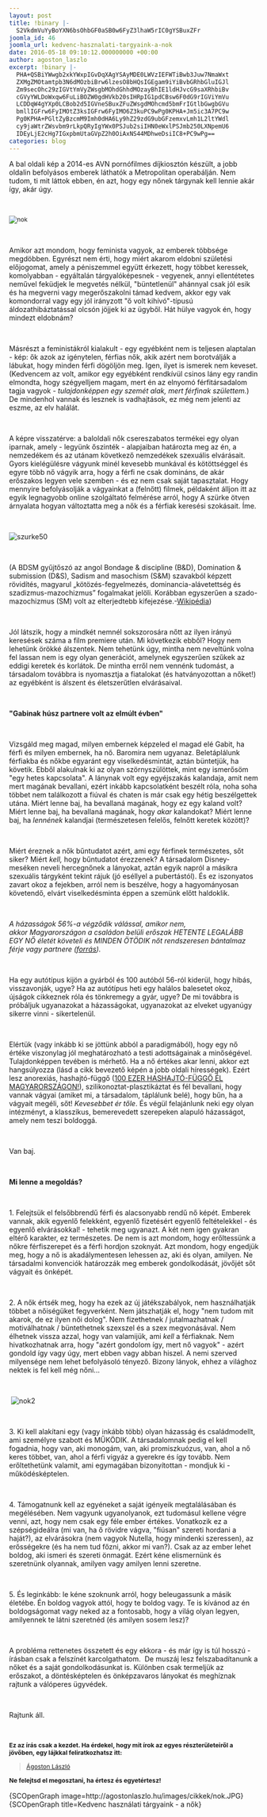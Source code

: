 ```yaml
---
layout: post
title: !binary |-
  S2VkdmVuYyBoYXN6bsOhbGF0aSB0w6FyZ3lhaW5rIC0gYSBuxZFr
joomla_id: 46
joomla_url: kedvenc-hasznalati-targyaink-a-nok
date: 2016-05-18 09:10:12.000000000 +00:00
author: agoston_laszlo
excerpt: !binary |-
  PHA+QSBiYWwgb2xkYWxpIGvDqXAgYSAyMDE0LWVzIEFWTiBwb3Juw7NmaWxt
  ZXMgZMOtamtpb3N6dMOzbiBrw6lzesO8bHQsIGEgam9iYiBvbGRhbGluIGJl
  Zm9secOhc29zIGVtYmVyZWsgbMOhdGhhdMOzayBhIE1ldHJvcG9saXRhbiBv
  cGVyYWLDoWxqw6FuLiBOZW0gdHVkb20sIHRpIG1pdCBsw6F0dG9rIGViYmVu
  LCDDqW4gYXp0LCBob2d5IGVneSBuxZFuZWsgdMOhcmd5bmFrIGtlbGwgbGVu
  bmllIGFrw6FyIMOtZ3ksIGFrw6FyIMO6Z3kuPC9wPg0KPHA+Jm5ic3A7PC9w
  Pg0KPHA+PGltZyBzcmM9Imh0dHA6Ly9hZ29zdG9ubGFzemxvLmh1L2ltYWdl
  cy9jaWtrZWsvbm9rLkpQRyIgYWx0PSJub2siIHN0eWxlPSJmb250LXNpemU6
  IDEyLjE2cHg7IGxpbmUtaGVpZ2h0OiAxNS44MDhweDsiIC8+PC9wPg==
categories: blog
---
```

<p>A bal oldali kép a 2014-es AVN pornófilmes díjkiosztón készült, a jobb oldalin befolyásos emberek láthatók a Metropolitan operabálján. Nem tudom, ti mit láttok ebben, én azt, hogy egy nőnek tárgynak kell lennie akár így, akár úgy.</p>
<p>&nbsp;</p>
<p><img src="http://agostonlaszlo.hu/images/cikkek/nok.JPG" alt="nok" style="font-size: 12.16px; line-height: 15.808px;" /></p>

<p>&nbsp;</p>
<p>Amikor azt mondom, hogy feminista vagyok, az emberek többsége megdöbben. Egyrészt nem érti, hogy miért akarom eldobni születési előjogomat, amely a péniszemmel együtt érkezett, hogy többet keressek, komolyabban - egyáltalán tárgyalóképesnek - vegyenek, annyi ellentétetes neművel feküdjek le megvetés nélkül, "büntetlenül" ahánnyal csak jól esik és ha megverni vagy megerőszakolni támad kedvem, akkor egy vak komondorral vagy egy jól irányzott "ő volt kihívó"-típusú áldozathibáztatással olcsón jöjjek ki az ügyből. Hát hülye vagyok én, hogy mindezt eldobnám?</p>
<p>&nbsp;</p>
<p>Másrészt a feministákról kialakult - egy egyébként nem is teljesen alaptalan - kép: ők azok az igénytelen, férfias nők, akik azért nem borotválják a lábukat, hogy minden férfi dögöljön meg. Igen, ilyet is ismerek nem keveset. (Kedvencem az volt, amikor egy egyébként rendkívül csinos lány egy randin elmondta, hogy szégyelljem magam, mert én az elnyomó férfitársadalom tagja vagyok - <em>tulajdonképpen egy szemét alak, mert férfinak születtem.</em>) De mindenhol vannak és lesznek is vadhajtások, ez még nem jelenti az eszme, az elv halálát.</p>
<p>&nbsp;</p>
<p>A képre visszatérve: a baloldali nők csereszabatos termékei egy olyan iparnak, amely - legyünk őszinték - alapjaiban határozta meg az én, a nemzedékem és az utánam következő nemzedékek szexuális elvárásait. Gyors kielégülésre vágyunk minél kevesebb munkával és kötöttséggel és egyre több nő vágyik arra, hogy a férfi ne csak domináns, de akár erőszakos legyen vele szemben - és ez nem csak saját tapasztalat. Hogy mennyire befolyásolják a vágyainkat a (felnőtt) filmek, példaként álljon itt az egyik legnagyobb online szolgáltató felmérése arról, hogy A szürke ötven árnyalata hogyan változtatta meg a nők és a férfiak keresési szokásait. Íme.</p>
<p>&nbsp;</p>
<p><img src="http://agostonlaszlo.hu/images/cikkek/szurke50.jpg" alt="szurke50" /></p>
<p>&nbsp;</p>
<p>(A BDSM gyűjtőszó az angol Bondage &amp; discipline (B&amp;D), Domination &amp; submission (D&amp;S), Sadism and masochism (S&amp;M) szavakból képzett rövidítés, magyarul „kötözés-fegyelmezés, dominancia-alávetettség és szadizmus-mazochizmus” fogalmakat jelöli. Korábban egyszerűen a szado-mazochizmus (SM) volt az elterjedtebb kifejezése.-<a href="https://hu.wikipedia.org/wiki/BDSM" target="_blank">Wikipédia</a>)</p>
<p>&nbsp;</p>
<p>Jól látszik, hogy a mindkét nemnél sokszorosára nőtt az ilyen irányú keresések száma a film premiere után. Mi következik ebből? Hogy nem lehetünk örökké álszentek. Nem tehetünk úgy, mintha nem neveltünk volna fel lassan nem is egy olyan generációt, amelynek egyszerűen szűkek az eddigi keretek és korlátok. De mintha erről nem vennénk tudomást, a társadalom&nbsp;továbbra is nyomasztja a fiatalokat (és hatványozottan a nőket!) az egyébként is álszent és életszerűtlen elvárásaival.</p>
<p>&nbsp;</p>
<p><strong>"Gabinak húsz partnere volt az elmúlt évben"</strong></p>
<p>&nbsp;</p>
<p>Vizsgáld meg magad, milyen embernek képzeled el magad elé Gabit, ha férfi és milyen embernek, ha nő. Baromira nem ugyanaz. Beletáplálunk férfiakba és nőkbe egyaránt egy viselkedésmintát, aztán büntetjük, ha követik. Ebből alakulnak ki az olyan szörnyszülöttek, mint egy ismerősöm "egy hetes kapcsolata". A lánynak volt egy egyéjszakás kalandaja, amit nem mert magának bevallani, ezért inkább kapcsolatként beszélt róla, noha soha többet nem találkozott a fiúval és chaten is már csak egy hétig beszélgettek utána. Miért lenne baj, ha bevallaná magának, hogy ez egy kaland volt? Miért lenne baj, ha bevallaná magának, hogy <em>akar</em> kalandokat? Miért lenne baj, ha<em> lennének</em> kalandjai (természetesen felelős, felnőtt keretek között)?</p>
<p>&nbsp;</p>
<p>Miért éreznek a nők bűntudatot azért, ami egy férfinek természetes, sőt siker? Miért<em> kell, </em>hogy bűntudatot érezzenek? A társadalom Disney-meséken neveli hercegnőnek a lányokat, aztán egyik napról a másikra szexuális tárgyként tekint rájuk (jó eséllyel a pubertástól). És ez iszonyatos zavart okoz a fejekben, arról nem is beszélve, hogy a hagyományosan követendő, elvárt viselkedésminta éppen a szemünk előtt haldoklik.</p>
<p>&nbsp;</p>
<p><em>A házasságok 56%-a végződik válással, amikor nem, akkor&nbsp;Magyarországon a családon belüli erőszak HETENTE LEGALÁBB EGY NŐ életét követeli és&nbsp;MINDEN ÖTÖDIK nőt rendszeresen bántalmaz férje vagy partnere (<a href="http://16akcionap.org/nehany-adat-a-csaladon-beluli-eroszakrol" target="_blank">forrás</a>).</em></p>
<p>&nbsp;</p>
<p>Ha egy autótípus kijön a gyárból és 100 autóból 56-ról kiderül, hogy hibás, visszavonják, ugye? Ha az autótípus heti egy halálos balesetet okoz, újságok cikkeznek róla és tönkremegy a gyár, ugye? De mi továbbra is próbáljuk ugyanazokat a házasságokat, ugyanazokat az elveket ugyanúgy sikerre vinni - sikertelenül.</p>
<p>&nbsp;</p>
<p>Elértük (vagy inkább ki se jöttünk abból a paradigmából), hogy egy nő értéke viszonylag jól meghatározható a testi adottságainak a minőségével. Tulajdonképpen tevében is mérhető. Ha a nő értékes akar lenni, akkor ezt hangsúlyozza (lásd a cikk bevezető képén a jobb oldali hírességek). Ezért lesz anorexiás, hashajtó-függő (<a href="http://istenpatikaja.hu/cikk/131" target="_blank">100 EZER HASHAJTÓ-FÜGGŐ ÉL MAGYARORSZÁGON!</a>), szilikonoztat-plasztikáztat és fél bevallani, hogy vannak vágyai (amiket mi, a társadalom, táplálunk belé), hogy bűn, ha a vágyait megéli, sőt! <em>Kevesebbet ér tőle</em>. És végül felajánlunk neki egy olyan intézményt, a klasszikus, bemerevedett szerepeken alapuló házasságot, amely nem teszi boldoggá.&nbsp;</p>
<p>&nbsp;</p>
<p>Van baj.</p>
<p>&nbsp;</p>
<p><strong>Mi lenne a megoldás?</strong></p>
<p>&nbsp;</p>
<p>1. Felejtsük el felsőbbrendű férfi és alacsonyabb rendű nő képét. Emberek vannak, akik egyenlő felekként, egyenlő fizetésért egyenlő feltételekkel - és egyenlő elvárásokkal! - tehetik meg ugyanazt. A két nem igen gyakran eltérő karakter, ez természetes. De nem is azt mondom, hogy erőltessünk a nőkre férfiszerepet és a férfi hordjon szoknyát. Azt mondom, hogy engedjük meg, hogy a nő is akadálymentesen lehessen az, aki és olyan, amilyen. Ne társadalmi konvenciók határozzák meg emberek gondolkodását, jövőjét sőt vágyait és önképét.</p>
<p>&nbsp;</p>
<p>2. A nők értsék meg, hogy ha ezek az új játékszabályok, nem használhatják többet a nőiségüket fegyverként. Nem játszhatják el, hogy "nem tudom mit akarok, de ez ilyen női dolog". Nem fizethetnek / jutalmazhatnak / motiválhatnak / büntethetnek szexszel és a szex megvonásával. Nem élhetnek vissza azzal, hogy van valamijük, ami<em> kell</em> a férfiaknak. Nem hivatkozhatnak arra, hogy "azért gondolom így, mert nő vagyok" - azért gondold így vagy úgy, mert ebben vagy abban hiszel. A nemi szerved milyensége nem lehet befolyásoló tényező.&nbsp;Bizony lányok, ehhez a világhoz nektek is fel kell még nőni...</p>
<p>&nbsp;</p>
<p>&nbsp;<img src="http://agostonlaszlo.hu/images/cikkek/nok2.jpg" alt="nok2" /></p>
<p>&nbsp;</p>
<p>3. Ki kell alakítani egy (vagy inkább több) olyan házasság és családmodellt, ami személyre szabott és MŰKÖDIK. A társadalomnak pedig el kell fogadnia, hogy van, aki monogám, van, aki promiszkuózus, van, ahol a nő keres többet, van, ahol a férfi vigyáz a gyerekre és így tovább. Nem erőltethetünk valamit, ami egymagában bizonyítottan - mondjuk ki - működésképtelen.&nbsp;</p>
<p>&nbsp;</p>
<p>4. Támogatnunk kell az egyéneket a saját igényeik megtalálásában és megélésében. Nem vagyunk ugyanolyanok, ezt tudomásul kellene végre venni, azt, hogy nem csak egy féle ember értékes. Vonatkozik ez a szépségideálra (mi van, ha ő rövidre vágva, "fiúsan" szereti hordani a haját?), az elvárásokra (nem vagyok Nutella, hogy mindenki szeressen), az erősségekre (és ha nem tud főzni, akkor mi van?). Csak az az ember lehet boldog, aki ismeri és szereti önmagát. Ezért kéne elismernünk és szeretnünk olyannak, amilyen vagy amilyen lenni szeretne.</p>
<p>&nbsp;</p>
<p>5. És leginkább: le kéne szoknunk arról, hogy beleugassunk a másik életébe. Én boldog vagyok attól, hogy te boldog vagy. Te is kívánod az én boldogságomat vagy neked az a fontosabb, hogy a világ olyan legyen, amilyennek te látni szeretnéd (és amilyen sosem lesz)?</p>
<p>&nbsp;</p>
<p>A probléma rettenetes összetett és egy ekkora - és már így is túl hosszú - írásban csak a felszínét karcolgathatom. &nbsp;De muszáj lesz felszabadítanunk a nőket és a saját gondolkodásunkat is. Különben csak termeljük az erőszakot, a döntésképtelen és önképzavaros lányokat és meghíznak rajtunk a válóperes ügyvédek.&nbsp;</p>
<p>&nbsp;</p>
<p>Rajtunk áll.</p>
<p>&nbsp;</p>
<p style="font-size: 12.16px; line-height: 15.808px;"><strong><span style="font-size: 12.16px; line-height: 15.808px;">Ez az írás csak a kezdet. Ha érdekel, hogy mit írok az egyes részterületeiről a jövőben,</span>&nbsp;egy lájkkal feliratkozhatsz itt:</strong></p>
<div class="fb-page" style="font-size: 12.16px; line-height: 15.808px;" data-href="https://www.facebook.com/agostonlaszloartist" data-width="250" data-height="100" data-small-header="false" data-adapt-container-width="false" data-hide-cover="true" data-show-facepile="false">
<div class="fb-xfbml-parse-ignore">
<blockquote cite="https://www.facebook.com/agostonlaszloartist"><a href="https://www.facebook.com/agostonlaszloartist">Ágoston László</a></blockquote>
</div>
</div>
<p style="font-size: 12.16px; line-height: 15.808px;"><strong>Ne felejtsd el megosztani, ha értesz és egyetértesz!</strong></p>
<p>{SCOpenGraph image=http://agostonlaszlo.hu/images/cikkek/nok.JPG} {SCOpenGraph title=Kedvenc használati tárgyaink - a nők}</p>
